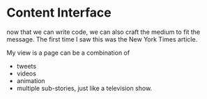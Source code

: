 # Content Interface

now that we can write code, we can also craft the medium to fit the message.
The first time I saw this was the New York Times article.

My view is a page can be a combination of 
- tweets
- videos
- animation
- multiple sub-stories, just like a television show.
